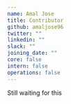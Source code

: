 ```yaml
---
name: Amal Jose
title: Contributor
github: amaljose96
twitter: ""
linkedin: ""
slack: ""
joining_date: ""
core: false
intern: false
operations: false
---
```


Still waiting for this

